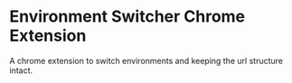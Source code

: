 # Environment Switcher Chrome Extension
A chrome extension to switch environments and keeping the url structure intact.
